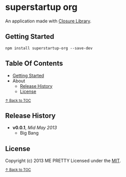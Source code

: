# superstartup org

An application made with [Closure Library][closure-library].

## Getting Started

```shell
npm install superstartup-org --save-dev
```

## Table Of Contents

* [Getting Started](#getting-started)
* About
  - [Release History](#release-history)
  - [License](#license)





<sup>[↑ Back to TOC](#table-of-contents)</sup>

## Release History
- **v0.0.1**, *Mid May 2013*
  - Big Bang

## License
Copyright (c) 2013 ME PRETTY
Licensed under the [MIT](LICENSE-MIT).

<sup>[↑ Back to TOC](#table-of-contents)</sup>

[closure-library]: https://developers.google.com/closure/library/ "Google Closure Library"
[closure-tools]: https://developers.google.com/closure/ "Google Closure Tools"
[grunt]: http://gruntjs.com/
[Getting Started]: https://github.com/gruntjs/grunt/wiki/Getting-started
[package.json]: https://npmjs.org/doc/json.html
[Gruntfile]: https://github.com/gruntjs/grunt/wiki/Sample-Gruntfile "Grunt's Gruntfile.js"
[yeoman]: http://yeoman.io/ "yeoman Modern Workflows for Modern Webapps"
[bower]:http://twitter.github.com/bower/ "THE BROWSER PACKAGE MANAGER html, css, and javascript"
